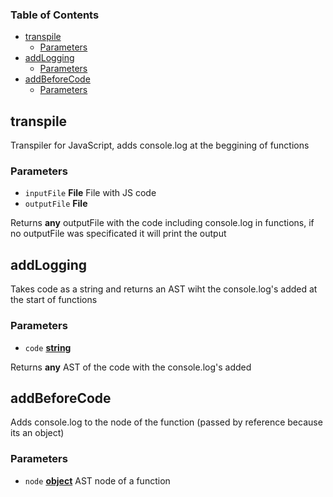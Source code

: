 <!-- Generated by documentation.js. Update this documentation by updating the source code. -->

### Table of Contents

*   [transpile][1]
    *   [Parameters][2]
*   [addLogging][3]
    *   [Parameters][4]
*   [addBeforeCode][5]
    *   [Parameters][6]

## transpile

Transpiler for JavaScript, adds console.log at the beggining of functions

### Parameters

*   `inputFile` **File** File with JS code
*   `outputFile` **File**&#x20;

Returns **any** outputFile with the code including console.log in functions, if no
outputFile was specificated it will print the output

## addLogging

Takes code as a string and returns an AST wiht the console.log's added
at the start of functions

### Parameters

*   `code` **[string][7]**&#x20;

Returns **any** AST of the code with the console.log's added

## addBeforeCode

Adds console.log to the node of the function (passed by reference because its an object)

### Parameters

*   `node` **[object][8]** AST node of a function

[1]: #transpile

[2]: #parameters

[3]: #addlogging

[4]: #parameters-1

[5]: #addbeforecode

[6]: #parameters-2

[7]: https://developer.mozilla.org/docs/Web/JavaScript/Reference/Global_Objects/String

[8]: https://developer.mozilla.org/docs/Web/JavaScript/Reference/Global_Objects/Object
